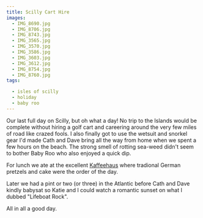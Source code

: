 ```yaml
---
title: Scilly Cart Hire
images:
  - IMG_8690.jpg
  - IMG_8706.jpg
  - IMG_8743.jpg
  - IMG_3565.jpg
  - IMG_3570.jpg
  - IMG_3586.jpg
  - IMG_3603.jpg
  - IMG_3612.jpg
  - IMG_8754.jpg
  - IMG_8760.jpg
tags:

  - isles of scilly
  - holiday
  - baby roo
---
```

Our last full day on Scilly, but oh what a day! No trip to the Islands would be complete without hiring a golf cart and careering around the very few miles of road like crazed fools. I also finally got to use the wetsuit and snorkel gear I'd made Cath and Dave bring all the way from home when we spent a few hours on the beach. The strong smell of rotting sea-weed didn't seem to bother Baby Roo who also enjoyed a quick dip.

For lunch we ate at the excellent [Kaffeehaus](http://www.scillyguesthouse.co.uk/kaffeehaus) where tradional German pretzels and cake were the order of the day.

Later we had a pint or two (or three) in the Atlantic before Cath and Dave kindly babysat so Katie and I could watch a romantic sunset on what I dubbed "Lifeboat Rock". 

All in all a good day. 